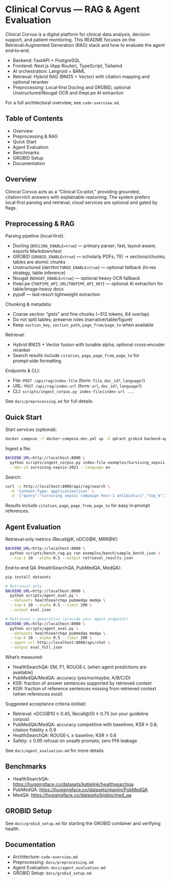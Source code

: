 # Clinical Corvus — RAG & Agent Evaluation

Clinical Corvus is a digital platform for clinical data analysis, decision support, and patient monitoring. This README focuses on the Retrieval‑Augmented Generation (RAG) stack and how to evaluate the agent end‑to‑end.

- Backend: FastAPI + PostgreSQL
- Frontend: Next.js (App Router), TypeScript, Tailwind
- AI orchestration: Langroid + BAML
- Retrieval: Hybrid RAG (BM25 + Vector) with citation mapping and optional reranker
- Preprocessing: Local‑first Docling and GROBID, optional Unstructured/Nougat OCR and thepi.pe AI extraction

For a full architectural overview, see `code-overview.md`.

## Table of Contents

- Overview
- Preprocessing & RAG
- Quick Start
- Agent Evaluation
- Benchmarks
- GROBID Setup
- Documentation

## Overview

Clinical Corvus acts as a “Clinical Co‑pilot,” providing grounded, citation‑rich answers with explainable reasoning. The system prefers local‑first parsing and retrieval; cloud services are optional and gated by flags.

## Preprocessing & RAG

Parsing pipeline (local‑first):
- Docling (`DOCLING_ENABLE=true`) — primary parser; fast, layout‑aware; exports Markdown/text
- GROBID (`GROBID_ENABLE=true`) — scholarly PDFs; TEI → sections/chunks; tables are atomic chunks
- Unstructured (`UNSTRUCTURED_ENABLE=true`) — optional fallback (hi‑res strategy, table inference)
- Nougat (`NOUGAT_ENABLE=true`) — optional heavy OCR fallback
- thepi.pe (`THEPIPE_API_URL`/`THEPIPE_API_KEY`) — optional AI extraction for table/image‑heavy docs
- pypdf — last‑resort lightweight extraction

Chunking & metadata:
- Coarse section “gists” and fine chunks (~512 tokens, 64 overlap)
- Do not split tables; preserve roles (narrative/table/figure)
- Keep `section_key`, `section_path`, `page_from/page_to` when available

Retrieval:
- Hybrid BM25 + Vector fusion with tunable alpha; optional cross‑encoder reranker
- Search results include `citation`, `page`, `page_from`, `page_to` for prompt‑side formatting

Endpoints & CLI:
- File: `POST /api/rag/index-file` (form: `file`, `doc_id?`, `language?`)
- URL:  `POST /api/rag/index-url`  (form: `url`,  `doc_id?`, `language?`)
- CLI:  `scripts/ingest_corpus.py index-file|index-url ...`

See `docs/preprocessing.md` for full details.

## Quick Start

Start services (optional):
```bash
docker compose -f docker-compose.dev.yml up -d qdrant grobid backend-api
```

Ingest a file:
```bash
BACKEND_URL=http://localhost:8000 \
  python scripts/ingest_corpus.py index-file exemplos/Surviving_sepsis.pdf \
  --doc-id surviving-sepsis-2021 --language en
```

Search:
```bash
curl -s http://localhost:8000/api/rag/search \
  -H 'Content-Type: application/json' \
  -d '{"query":"surviving sepsis campaign hour-1 antibiotics","top_k":10,"alpha":0.5}' | jq
```

Results include `citation`, `page`, `page_from`, `page_to` for easy in‑prompt references.

## Agent Evaluation

Retrieval‑only metrics (Recall@K, nDCG@K, MRR@K):
```bash
BACKEND_URL=http://localhost:8000 \
  python scripts/bench_rag.py run exemplos/bench/sample_bench.json \
  --top-k 10 --alpha 0.5 --output retrieval_results.json
```

End‑to‑end QA (HealthSearchQA, PubMedQA, MedQA):
```bash
pip install datasets

# Retrieval-only
BACKEND_URL=http://localhost:8000 \
  python scripts/agent_eval.py \
  --datasets healthsearchqa pubmedqa medqa \
  --top-k 10 --alpha 0.5 --limit 200 \
  --output eval.json

# Retrieval + generation (provide your agent endpoint)
BACKEND_URL=http://localhost:8000 \
  python scripts/agent_eval.py \
  --datasets healthsearchqa pubmedqa medqa \
  --top-k 10 --alpha 0.5 --limit 200 \
  --agent-url http://localhost:8000/api/chat \
  --output eval_full.json
```

What’s measured:
- HealthSearchQA: EM, F1, ROUGE‑L (when agent predictions are available)
- PubMedQA/MedQA: accuracy (yes/no/maybe; A/B/C/D)
- KSR: fraction of answer sentences supported by retrieved context
- KOR: fraction of reference sentences missing from retrieved context (when references exist)

Suggested acceptance criteria (initial):
- Retrieval: nDCG@10 ≥ 0.45, Recall@50 ≥ 0.75 (on your guideline corpus)
- PubMedQA/MedQA: accuracy competitive with baselines; KSR ≥ 0.8; citation fidelity ≥ 0.9
- HealthSearchQA: ROUGE‑L ≥ baseline; KSR ≥ 0.8
- Safety: ≥ 0.95 refusal on unsafe prompts; zero PHI leakage

See `docs/agent_evaluation.md` for more details.

## Benchmarks

- HealthSearchQA: https://huggingface.co/datasets/katielink/healthsearchqa
- PubMedQA:      https://huggingface.co/datasets/qiaojin/PubMedQA
- MedQA:         https://huggingface.co/datasets/bigbio/med_qa

## GROBID Setup

See `docs/grobid_setup.md` for starting the GROBID container and verifying health.

## Documentation

- Architecture: `code-overview.md`
- Preprocessing: `docs/preprocessing.md`
- Agent Evaluation: `docs/agent_evaluation.md`
- GROBID Setup: `docs/grobid_setup.md`
